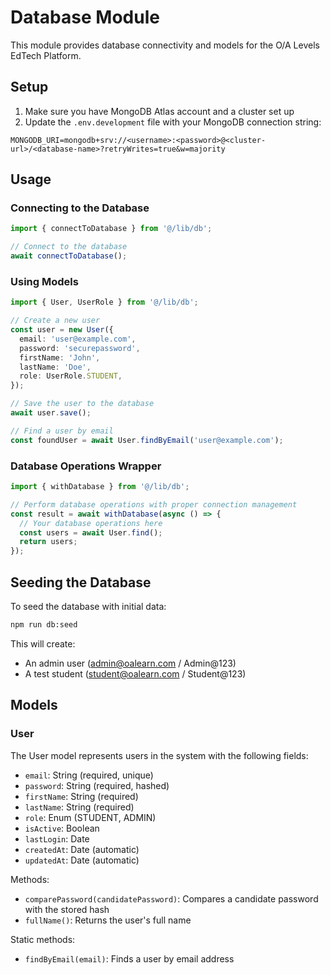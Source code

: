 # Database Module

This module provides database connectivity and models for the O/A Levels EdTech Platform.

## Setup

1. Make sure you have MongoDB Atlas account and a cluster set up
2. Update the `.env.development` file with your MongoDB connection string:

```
MONGODB_URI=mongodb+srv://<username>:<password>@<cluster-url>/<database-name>?retryWrites=true&w=majority
```

## Usage

### Connecting to the Database

```typescript
import { connectToDatabase } from '@/lib/db';

// Connect to the database
await connectToDatabase();
```

### Using Models

```typescript
import { User, UserRole } from '@/lib/db';

// Create a new user
const user = new User({
  email: 'user@example.com',
  password: 'securepassword',
  firstName: 'John',
  lastName: 'Doe',
  role: UserRole.STUDENT,
});

// Save the user to the database
await user.save();

// Find a user by email
const foundUser = await User.findByEmail('user@example.com');
```

### Database Operations Wrapper

```typescript
import { withDatabase } from '@/lib/db';

// Perform database operations with proper connection management
const result = await withDatabase(async () => {
  // Your database operations here
  const users = await User.find();
  return users;
});
```

## Seeding the Database

To seed the database with initial data:

```bash
npm run db:seed
```

This will create:
- An admin user (admin@oalearn.com / Admin@123)
- A test student (student@oalearn.com / Student@123)

## Models

### User

The User model represents users in the system with the following fields:

- `email`: String (required, unique)
- `password`: String (required, hashed)
- `firstName`: String (required)
- `lastName`: String (required)
- `role`: Enum (STUDENT, ADMIN)
- `isActive`: Boolean
- `lastLogin`: Date
- `createdAt`: Date (automatic)
- `updatedAt`: Date (automatic)

Methods:
- `comparePassword(candidatePassword)`: Compares a candidate password with the stored hash
- `fullName()`: Returns the user's full name

Static methods:
- `findByEmail(email)`: Finds a user by email address
